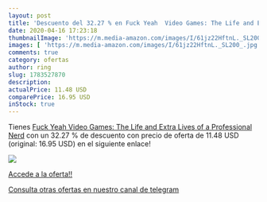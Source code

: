 ```yaml
---
layout: post
title: 'Descuento del 32.27 % en Fuck Yeah  Video Games: The Life and Ext'
date: 2020-04-16 17:23:18
thumbnailImage: 'https://m.media-amazon.com/images/I/61jz22HftnL._SL200_.jpg'
images: [ 'https://m.media-amazon.com/images/I/61jz22HftnL._SL200_.jpg' ]
comments: true
category: ofertas
author: ring
slug: 1783527870
description:
actualPrice: 11.48 USD
comparePrice: 16.95 USD
inStock: true
---
```


Tienes [Fuck Yeah  Video Games: The Life and Extra Lives of a Professional Nerd](https://www.amazon.com/dp/1783527870/?tag=redken08-20) con un 32.27 % de descuento con precio de oferta de 11.48 USD (original: 16.95 USD) en el siguiente enlace!

[![](https://m.media-amazon.com/images/I/61jz22HftnL._SL200_.jpg)](https://www.amazon.com/dp/1783527870/?tag=redken08-20)

[Accede a la oferta!!](https://www.amazon.com/dp/1783527870/?tag=redken08-20)

[Consulta otras ofertas en nuestro canal de telegram](https://t.me/s/ofertas25)
